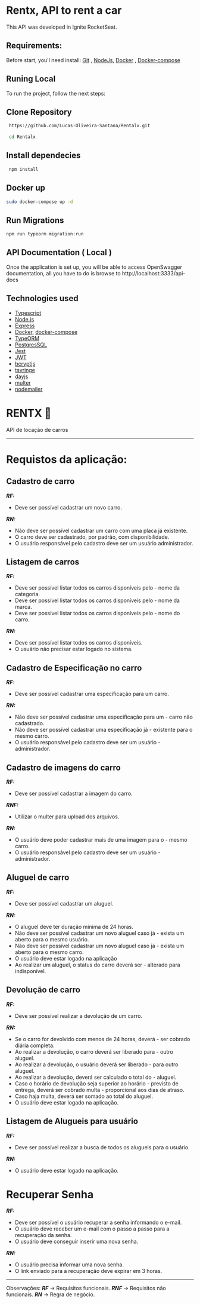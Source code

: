 <h1> Rentx, API to rent a car </h1>
This API was developed in Ignite RocketSeat.


## Requirements:

Before start, you'l need install: [Git](https://git-scm.com/book/en/v2/Getting-Started-Installing-Git) , [NodeJs](https://nodejs.org/en/download/), [Docker](https://docs.docker.com/engine/install/) , [Docker-compose](https://docs.docker.com/compose/install/)



## Runing Local
To run the project, follow the next steps:

## Clone Repository

```bash
 https://github.com/Lucas-Oliveira-Santana/Rentalx.git
 
 cd Rentalx
```

## Install dependecies 
```bash
 npm install

 ```



## Docker up
  ```bash
  sudo docker-compose up -d
  ```

## Run Migrations

 ```bash
 npm run typeorm migration:run
 ```
 
## API Documentation ( Local )
Once the application is set up, you will be able to access OpenSwagger documentation, all you have to do is browse to http://localhost:3333/api-docs



## Technologies used
- [Typescript](https://www.typescriptlang.org/)
- [Node.js](https://nodejs.org/en/)
- [Express](https://expressjs.com/)
- [Docker](https://www.docker.com/), [docker-compose](https://docs.docker.com/compose/)
- [TypeORM](https://typeorm.io/)
- [PostgresSQL](https://www.postgresql.org/)
- [Jest](https://jestjs.io/pt-BR/)
- [JWT](https://jwt.io/)
- [bcryptjs](https://www.npmjs.com/package/bcryptjs)
- [tsyringe](https://www.npmjs.com/package/tsyringe)
- [dayjs](https://www.npmjs.com/package/dayjs)
- [multer](https://www.npmjs.com/package/multer)
- [nodemailer](https://nodemailer.com/about)














# RENTX 🚗
API de locação de carros
***
# Requistos da aplicação:

## Cadastro de carro

***RF:***
* Deve ser possível cadastrar um novo carro.

***RN:***
* Não deve ser possível cadastrar um carro com uma placa já existente.
* O carro deve ser cadastrado, por padrão, com disponibilidade.
* O usuário responsável pelo cadastro deve ser um usuário administrador.

## Listagem de carros

***RF:***
* Deve ser possível listar todos os carros disponíveis pelo - nome da categoria.
* Deve ser possível listar todos os carros disponíveis pelo - nome da marca.
* Deve ser possível listar todos os carros disponíveis pelo - nome do carro.

***RN:***
* Deve ser possível listar todos os carros disponíveis.
* O usuário não precisar estar logado no sistema.

## Cadastro de Especificação no carro

***RF:***
* Deve ser possível cadastrar uma especificação para um carro.

***RN:***
* Não deve ser possível cadastrar uma especificação para um - carro não cadastrado.
* Não deve ser possível cadastrar uma especificação já - existente para o mesmo carro.
* O usuário responsável pelo cadastro deve ser um usuário - administrador.

## Cadastro de imagens do carro

***RF:***
* Deve ser possível cadastrar a imagem do carro.

***RNF:***
* Utilizar o multer para upload dos arquivos.

***RN:***
* O usuário deve poder cadastrar mais de uma imagem para o - mesmo carro.
* O usuário responsável pelo cadastro deve ser um usuário - administrador.

## Aluguel de carro

***RF:***
* Deve ser possível cadastrar um aluguel.

***RN:***
* O aluguel deve ter duração mínima de 24 horas.
* Não deve ser possível cadastrar um novo aluguel caso já - exista um aberto para o mesmo usuário.
* Não deve ser possível cadastrar um novo aluguel caso já - exista um aberto para o mesmo carro.
* O usuário deve estar logado na aplicação
* Ao realizar um aluguel, o status do carro deverá ser - alterado para indisponível.

## Devolução de carro

***RF:***
* Deve ser possível realizar a devolução de um carro.

***RN:***
* Se o carro for devolvido com menos de 24 horas, deverá - ser cobrado diária completa.
* Ao realizar a devolução, o carro deverá ser liberado para - outro aluguel.
* Ao realizar a devolução, o usuário deverá ser liberado - para outro aluguel.
* Ao realizar a devolução, deverá ser calculado o total do - aluguel.
* Caso o horário de devolução seja superior ao horário - previsto de entrega, deverá ser cobrado multa - proporcional aos dias de atraso.
* Caso haja multa, deverá ser somado ao total do aluguel.
* O usuário deve estar logado na aplicação.

## Listagem de Alugueis para usuário

***RF:***
* Deve ser possível realizar a busca de todos os alugueis para o usuário.

***RN:***
* O usuário deve estar logado na aplicação.

# Recuperar Senha

***RF:***
* Deve ser possível o usuário recuperar a senha informando o e-mail.
* O usuário deve receber um e-mail com o passo a passo para a recuperação da senha.
* O usuário deve conseguir inserir uma nova senha.

*****RN:*****
* O usuário precisa informar uma nova senha.
* O link enviado para a recuperação deve expirar em 3 horas.

***

Observações:
***RF*** -> Requisitos funcionais.
***RNF*** -> Requisitos não funcionais.
***RN*** -> Regra de negócio.
